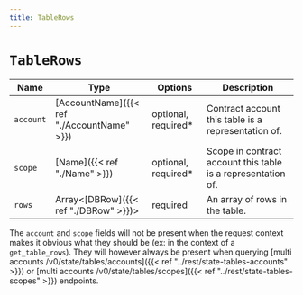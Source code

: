 ```yaml
---
title: TableRows
---
```


# `TableRows`

Name | Type | Options | Description
-----|------|---------|------------
`account` | [AccountName]({{< ref "./AccountName" >}}) | optional, required* | Contract account this table is a representation of.
`scope` | [Name]({{< ref "./Name" >}}) | optional, required* | Scope in contract account this table is a representation of.
`rows` | Array&lt;[DBRow]({{< ref "./DBRow" >}})&gt; | required | An array of rows in the table.

The `account` and `scope` fields will not be present when the request context makes it obvious what they should be (ex: in the context of a `get_table_rows`). They will however always be present when querying [multi accounts /v0/state/tables/accounts]({{< ref "../rest/state-tables-accounts" >}}) or [multi accounts /v0/state/tables/scopes]({{< ref "../rest/state-tables-scopes" >}}) endpoints.
